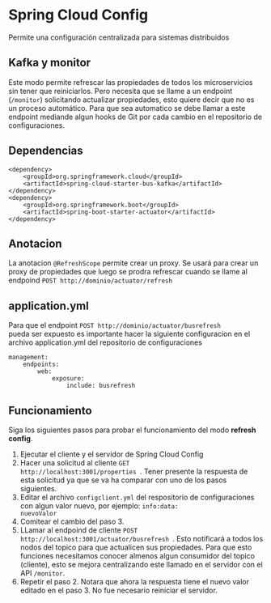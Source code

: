 # Spring Cloud Config
Permite una configuración centralizada para sistemas distribuidos

## Kafka y monitor
Este modo permite refrescar las propiedades de todos los microservicios sin tener que reiniciarlos. Pero necesita que se llame a un endpoint (<code>/monitor</code>) solicitando actualizar propiedades, esto quiere decir que no es un proceso automático. Para que sea automatico se debe llamar a este endpoint mediande algun hooks de Git por cada cambio en el repositorio de configuraciones.

## Dependencias

    <dependency>
        <groupId>org.springframework.cloud</groupId>
        <artifactId>spring-cloud-starter-bus-kafka</artifactId>
    </dependency>
    <dependency>
        <groupId>org.springframework.boot</groupId>
        <artifactId>spring-boot-starter-actuator</artifactId>
    </dependency>

## Anotacion
La anotacion <code>@RefreshScope</code> permite crear un proxy. Se usará para crear un proxy de propiedades que luego se prodra refrescar cuando se llame al endpoind <code>POST http://dominio/actuator/refresh </code>

## application.yml
Para que el endpoint <code>POST http://dominio/actuator/busrefresh </code> pueda ser expuesto es importante hacer la siguiente configuracion en el archivo application.yml del repositorio de configuraciones

    management:
        endpoints:
            web:
                exposure:
                    include: busrefresh

## Funcionamiento
Siga los siguientes pasos para probar el funcionamiento del modo **refresh config**.
1. Ejecutar el cliente y el servidor de Spring Cloud Config
2. Hacer una solicitud al cliente <code>GET http://localhost:3001/properties </code>. Tener presente la respuesta de esta solicitud ya que se va ha comparar con uno de los pasos siguientes.
3. Editar el archivo <code>configclient.yml</code> del respositorio de configuraciones con algun valor nuevo, por ejemplo: <code>info:data: nuevoValor</code>
4. Comitear el cambio del paso 3.
5. LLamar al endpoind de cliente <code>POST http://localhost:3001/actuator/busrefresh </code>. Esto notificará a todos los nodos del topico para que actualicen sus propiedades. Para que esto funciones necesitamos conocer almenos algun consumidor del topico (cliente), esto se mejora centralizando este llamado en el servidor con el API <code>/monitor</code>. 
6. Repetir el paso 2. Notara que ahora la respuesta tiene el nuevo valor editado en el paso 3. No fue necesario reiniciar el servidor. 







